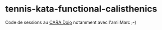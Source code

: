 # tennis-kata-functional-calisthenics

Code de sessions au [CARA Dojo](https://www.meetup.com/CARA-Dojo/) notamment avec l'ami Marc ;-)
